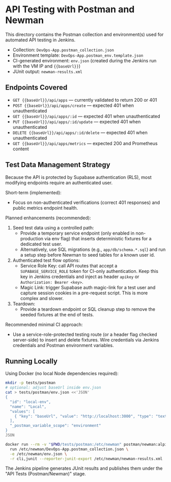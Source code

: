 # API Testing with Postman and Newman

This directory contains the Postman collection and environment(s) used for automated API testing in Jenkins.

- Collection: `DevOps-App.postman_collection.json`
- Environment template: `DevOps-App.postman_env.template.json`
- CI-generated environment: `env.json` (created during the Jenkins run with the VM IP and `{{baseUrl}}`)
- JUnit output: `newman-results.xml`

## Endpoints Covered
- `GET {{baseUrl}}/api/apps` — currently validated to return 200 or 401
- `POST {{baseUrl}}/api/apps/create` — expected 401 when unauthenticated
- `GET {{baseUrl}}/api/apps/:id` — expected 401 when unauthenticated
- `PUT {{baseUrl}}/api/apps/:id/update` — expected 401 when unauthenticated
- `DELETE {{baseUrl}}/api/apps/:id/delete` — expected 401 when unauthenticated
- `GET {{baseUrl}}/api/apps/metrics` — expected 200 and Prometheus content

## Test Data Management Strategy

Because the API is protected by Supabase authentication (RLS), most modifying endpoints require an authenticated user.

Short-term (implemented):
- Focus on non-authenticated verifications (correct 401 responses) and public metrics endpoint health.

Planned enhancements (recommended):
1. Seed test data using a controlled path:
   - Provide a temporary service endpoint (only enabled in non-production via env flag) that inserts deterministic fixtures for a dedicated test user.
   - Alternatively, use SQL migrations (e.g., `app/db/schema.*.sql`) and run a setup step before Newman to seed tables for a known user id.
2. Authenticated test flow options:
   - Service Role Key: call API routes that accept a `SUPABASE_SERVICE_ROLE` token for CI-only authentication. Keep this key in Jenkins credentials and inject as header `apikey` or `Authorization: Bearer <key>`.
   - Magic Link: trigger Supabase auth magic-link for a test user and capture session cookies in a pre-request script. This is more complex and slower.
3. Teardown:
   - Provide a teardown endpoint or SQL cleanup step to remove the seeded fixtures at the end of tests.

Recommended minimal CI approach:
- Use a service-role-protected testing route (or a header flag checked server-side) to insert and delete fixtures. Wire credentials via Jenkins credentials and Postman environment variables.

## Running Locally

Using Docker (no local Node dependencies required):

```bash
mkdir -p tests/postman
# optional: adjust baseUrl inside env.json
cat > tests/postman/env.json <<'JSON'
{
  "id": "local-env",
  "name": "Local",
  "values": [
    { "key": "baseUrl", "value": "http://localhost:3000", "type": "text", "enabled": true }
  ],
  "_postman_variable_scope": "environment"
}
JSON

docker run --rm -v "$PWD/tests/postman:/etc/newman" postman/newman:alpine \
  run /etc/newman/DevOps-App.postman_collection.json \
  -e /etc/newman/env.json \
  -r cli,junit --reporter-junit-export /etc/newman/newman-results.xml
```

The Jenkins pipeline generates JUnit results and publishes them under the "API Tests (Postman/Newman)" stage.
